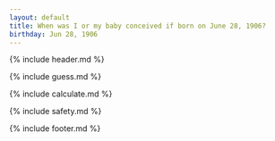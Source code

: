 ```yaml
---
layout: default
title: When was I or my baby conceived if born on June 28, 1906?
birthday: Jun 28, 1906
---
```


{% include header.md %}

{% include guess.md %}

{% include calculate.md %}

{% include safety.md %}

{% include footer.md %}



